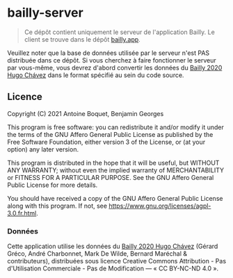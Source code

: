 # bailly-server

> Ce dépôt contient uniquement le serveur de l'application Bailly. Le client se trouve dans le dépôt [bailly.app](https://github.com/antoineboquet/bailly.app).

Veuillez noter que la base de données utilisée par le serveur n'est PAS distribuée dans ce dépôt. Si vous cherchez à faire fonctionner le serveur par vous-même, vous devrez d'abord convertir les données du [Bailly 2020 Hugo Chávez](http://gerardgreco.free.fr/spip.php?article52) dans le format spécifié au sein du code source.

## Licence

Copyright (C) 2021  Antoine Boquet, Benjamin Georges

This program is free software: you can redistribute it and/or modify
it under the terms of the GNU Affero General Public License as published by
the Free Software Foundation, either version 3 of the License, or
(at your option) any later version.

This program is distributed in the hope that it will be useful,
but WITHOUT ANY WARRANTY; without even the implied warranty of
MERCHANTABILITY or FITNESS FOR A PARTICULAR PURPOSE.  See the
GNU Affero General Public License for more details.

You should have received a copy of the GNU Affero General Public License
along with this program.  If not, see https://www.gnu.org/licenses/agpl-3.0.fr.html.

### Données

Cette application utilise les données du [Bailly 2020 Hugo Chávez](http://gerardgreco.free.fr/spip.php?article52) (Gérard Gréco, André Charbonnet, Mark De Wilde, Bernard Maréchal & contributeurs), distribuées sous licence Creative Commons Attribution - Pas d'Utilisation Commerciale - Pas de Modification — « CC BY-NC-ND 4.0 ».
